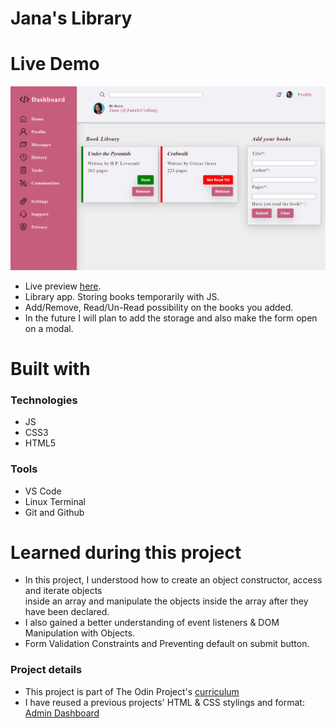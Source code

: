 <h1> Jana's Library </h1>

# Live Demo 
![](https://github.com/janaiscoding/library/blob/main/assets/library-preview.gif)

- Live preview [here](https://janaiscoding.github.io/library/).
- Library app. Storing books temporarily with JS.</br> 
- Add/Remove, Read/Un-Read possibility on the books you added. </br>
- In the future I will plan to add the storage and also make the form open on a modal.

<h1> Built with </h1>

<h3> Technologies </h3>

- JS
- CSS3
- HTML5

<h3> Tools </h3>

- VS Code 
- Linux Terminal
- Git and Github

<h1>Learned during this project</h1>

- In this project, I understood how to create an object constructor, access and iterate objects</br>
 inside an array and manipulate the objects inside the array after they have been declared. </br>
- I also gained a better understanding of event listeners & DOM Manipulation with Objects. </br>
- Form Validation Constraints and Preventing default on submit button.


<h3> Project details </h3>

- This project is part of The Odin Project's [curriculum](https://www.theodinproject.com/lessons/node-path-javascript-library) 
- I have reused a previous projects' HTML & CSS stylings and format: [Admin Dashboard](https://github.com/janaiscoding/admin-dashboard)

